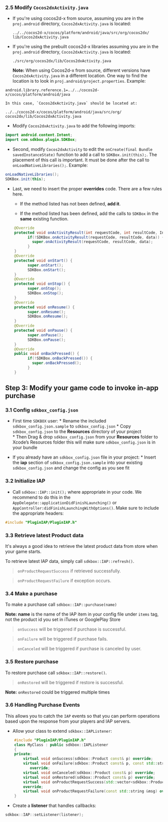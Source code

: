 ### 2.5 Modify `Cocos2dxActivity.java`
* If you're using cocos2d-x from source, assuming you are in the `proj.android` directory, `Cocos2dxActivity.java` is located:

    ```
    ../../cocos2d-x/cocos/platform/android/java/src/org/cocos2dx/
    lib/Cocos2dxActivity.java
    ```

* If you're using the prebuilt cocos2d-x libraries assuming you are in the `proj.android` directory, `Cocos2dxActivity.java` is located:

    ```
    ./src/org/cocos2dx/lib/Cocos2dxActivity.java
    ```

  __Note:__ When using Cocos2d-x from source, different versions have `Cocos2dxActivity.java` in a different location. One way to find the location is to look in `proj.android/project.properties`. Example:
```
android.library.reference.1=../../cocos2d-x/cocos/platform/android/java
```

    In this case, `Cocos2dxActivity.java` should be located at:
```
../../cocos2d-x/cocos/platform/android/java/src/org/
cocos2dx/lib/Cocos2dxActivity.java
```

* Modify `Cocos2dxActivity.java` to add the following imports:
```java
import android.content.Intent;
import com.sdkbox.plugin.SDKBox;
```

* Second, modify `Cocos2dxActivity` to edit the `onCreate(final Bundle savedInstanceState)` function to add a call to `SDKBox.init(this);`. The placement of this call is important. It must be done after the call to `onLoadNativeLibraries();`. Example:
```java
onLoadNativeLibraries();
SDKBox.init(this);
```

* Last, we need to insert the proper __overrides__ code. There are a few rules here.
    * If the method listed has not been defined, __add it__.

    * If the method listed has been defined, add the calls to `SDKBox` in the __same__ existing function.
```java
    @Override
    protected void onActivityResult(int requestCode, int resultCode, Intent data) {
          if(!SDKBox.onActivityResult(requestCode, resultCode, data)) {
            super.onActivityResult(requestCode, resultCode, data);
          }
    }
    @Override
    protected void onStart() {
          super.onStart();
          SDKBox.onStart();
    }
    @Override
    protected void onStop() {
          super.onStop();
          SDKBox.onStop();
    }
    @Override
    protected void onResume() {
          super.onResume();
          SDKBox.onResume();
    }
    @Override
    protected void onPause() {
          super.onPause();
          SDKBox.onPause();
    }
    @Override
    public void onBackPressed() {
          if(!SDKBox.onBackPressed()) {
            super.onBackPressed();
          }
    }
```

## Step 3: Modify your game code to invoke in-app purchase

### 3.1 Config `sdkbox_config.json`
* First time `SDKBOX` user:
      * Rename the included `sdkbox_config.json.sample` to `sdkbox_config.json`
      * Copy `sdkbox_config.json` to the __Resources__ directory of your project  
      * Then Drag & drop `sdkbox_config.json` from your __Resources__ folder to Xcode’s Resources folder this will make sure `sdkbox_config.json` is in your bundle

* If you already have an `sdkbox_config.json` file in your project:
      * Insert the __iap__ section of `sdkbox_config.json.sample` into your
      existing `sdkbox_config.json` and change the config as you see fit

### 3.2 Initialize IAP
* Call `sdkbox::IAP::init();` where appropriate in your code. We
recommend to do this in the `AppDelegate::applicationDidFinishLaunching()` or `AppController:didFinishLaunchingWithOptions()`. Make sure to include the appropriate headers:
```cpp
#include "PluginIAP/PluginIAP.h"
```

### 3.3 Retrieve latest Product data
It's always a good idea to retrieve the latest product data from store when your game starts.

To retrieve latest IAP data, simply call `sdkbox::IAP::refresh()`.

> `onProductRequestSuccess` if retrieved successfully.

> `onProductRequestFailure` if exception occurs.

### 3.4 Make a purchase
To make a purchase call `sdkbox::IAP::purchase(name)`

__Note:__ __name__ is the name of the IAP item in your config file under `items` tag, not the product id you set in iTunes or GooglePlay Store

> `onSuccess` will be triggered if purchase is successful.

> `onFailure` will be triggered if purchase fails.

> `onCanceled` will be triggered if purchase is canceled by user.

### 3.5 Restore purchase
To restore purchase call `sdkbox::IAP::restore()`.

> `onRestored` will be triggered if restore is successful.

__Note:__ `onRestored` could be triggered multiple times

### 3.6 Handling Purchase Events
This allows you to catch the `IAP` events so that you can perform operations based upon the response from your players and IAP servers.

* Allow your class to extend `sdkbox::IAPListener`:
```cpp
    #include "PluginIAP/PluginIAP.h"
    class MyClass : public sdkbox::IAPListener
    {
    private:
        virtual void onSuccess(sdkbox::Product const& p) override;
        virtual void onFailure(sdkbox::Product const& p, const std::string &msg)
           override;
        virtual void onCanceled(sdkbox::Product const& p) override;
        virtual void onRestored(sdkbox::Product const& p) override;
        virtual void onProductRequestSuccess(std::vector<sdkbox::Product> const &products)
        override;
        virtual void onProductRequestFailure(const std::string &msg) override;
    }
```

* Create a __listener__ that handles callbacks:
```cpp
sdkbox::IAP::setListener(listener);
```